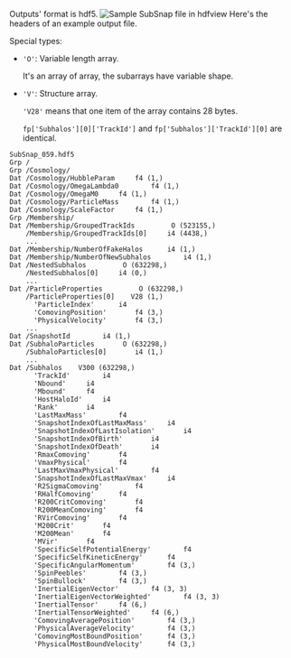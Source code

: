 Outputs' format is hdf5.
![Sample SubSnap file in hdfview](https://github.com/Kambrian/HBTplus/blob/doc/SubSnap.png)
Here's the headers of an example output file.

Special types: 
- `'O'`: Variable length array. 

  It's an array of array, the subarrays have variable shape.

- `'V'`: Structure array. 

  `'V28'` means that one item of the array contains 28 bytes.

  `fp['Subhalos'][0]['TrackId']` and `fp['Subhalos']['TrackId'][0]` are identical.

```
SubSnap_059.hdf5
Grp /
Grp /Cosmology/
Dat /Cosmology/HubbleParam 	   f4 (1,)
Dat /Cosmology/OmegaLambda0 	   f4 (1,)
Dat /Cosmology/OmegaM0 	   f4 (1,)
Dat /Cosmology/ParticleMass 	   f4 (1,)
Dat /Cosmology/ScaleFactor 	   f4 (1,)
Grp /Membership/
Dat /Membership/GroupedTrackIds 	    O (523155,)
    /Membership/GroupedTrackIds[0] 	   i4 (4438,)
    ...
Dat /Membership/NumberOfFakeHalos 	   i4 (1,)
Dat /Membership/NumberOfNewSubhalos 	   i4 (1,)
Dat /NestedSubhalos 	    O (632298,)
    /NestedSubhalos[0] 	   i4 (0,)
    ...
Dat /ParticleProperties 	    O (632298,)
    /ParticleProperties[0] 	  V28 (1,)
      'ParticleIndex' 	   i4
      'ComovingPosition' 	   f4 (3,)
      'PhysicalVelocity' 	   f4 (3,)
    ...
Dat /SnapshotId 	   i4 (1,)
Dat /SubhaloParticles 	    O (632298,)
    /SubhaloParticles[0] 	   i4 (1,)
    ...
Dat /Subhalos 	 V300 (632298,)
      'TrackId' 	   i4
      'Nbound' 	   i4
      'Mbound' 	   f4
      'HostHaloId' 	   i4
      'Rank' 	   i4
      'LastMaxMass' 	   f4
      'SnapshotIndexOfLastMaxMass' 	   i4
      'SnapshotIndexOfLastIsolation' 	   i4
      'SnapshotIndexOfBirth' 	   i4
      'SnapshotIndexOfDeath' 	   i4
      'RmaxComoving' 	   f4
      'VmaxPhysical' 	   f4
      'LastMaxVmaxPhysical' 	   f4
      'SnapshotIndexOfLastMaxVmax' 	   i4
      'R2SigmaComoving' 	   f4
      'RHalfComoving' 	   f4
      'R200CritComoving' 	   f4
      'R200MeanComoving' 	   f4
      'RVirComoving' 	   f4
      'M200Crit' 	   f4
      'M200Mean' 	   f4
      'MVir' 	   f4
      'SpecificSelfPotentialEnergy' 	   f4
      'SpecificSelfKineticEnergy' 	   f4
      'SpecificAngularMomentum' 	   f4 (3,)
      'SpinPeebles' 	   f4 (3,)
      'SpinBullock' 	   f4 (3,)
      'InertialEigenVector' 	   f4 (3, 3)
      'InertialEigenVectorWeighted' 	   f4 (3, 3)
      'InertialTensor' 	   f4 (6,)
      'InertialTensorWeighted' 	   f4 (6,)
      'ComovingAveragePosition' 	   f4 (3,)
      'PhysicalAverageVelocity' 	   f4 (3,)
      'ComovingMostBoundPosition' 	   f4 (3,)
      'PhysicalMostBoundVelocity' 	   f4 (3,)
```